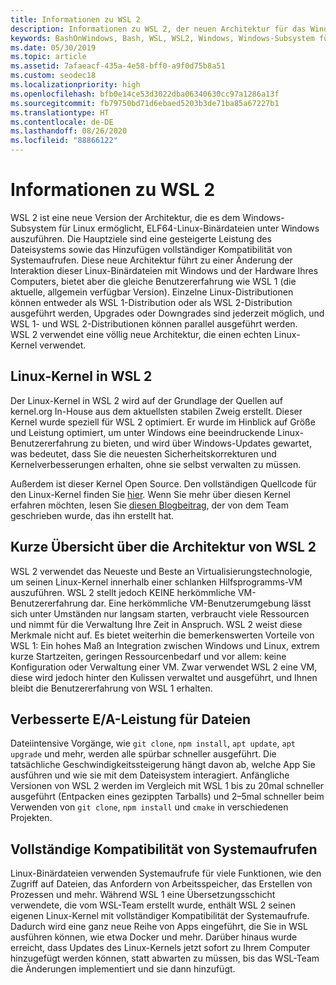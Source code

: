 ```yaml
---
title: Informationen zu WSL 2
description: Informationen zu WSL 2, der neuen Architektur für das Windows-Subsystem für Linux. Erhalten Sie eine Übersicht über die Architektur und Informationen zum Linux-Kernel.
keywords: BashOnWindows, Bash, WSL, WSL2, Windows, Windows-Subsystem für Linux, Windows-Subsystem, Ubuntu, Debian, Suse, Windows 10, Installation, installieren
ms.date: 05/30/2019
ms.topic: article
ms.assetid: 7afaeacf-435a-4e58-bff0-a9f0d75b8a51
ms.custom: seodec18
ms.localizationpriority: high
ms.openlocfilehash: bfb0e14ce53d3022dba06340630cc97a1286a13f
ms.sourcegitcommit: fb79750bd71d6ebaed5203b3de71ba85a67227b1
ms.translationtype: HT
ms.contentlocale: de-DE
ms.lasthandoff: 08/26/2020
ms.locfileid: "88866122"
---
```

# <a name="about-wsl-2"></a>Informationen zu WSL 2

WSL 2 ist eine neue Version der Architektur, die es dem Windows-Subsystem für Linux ermöglicht, ELF64-Linux-Binärdateien unter Windows auszuführen. Die Hauptziele sind eine gesteigerte Leistung des Dateisystems sowie das Hinzufügen vollständiger Kompatibilität von Systemaufrufen. Diese neue Architektur führt zu einer Änderung der Interaktion dieser Linux-Binärdateien mit Windows und der Hardware Ihres Computers, bietet aber die gleiche Benutzererfahrung wie WSL 1 (die aktuelle, allgemein verfügbar Version). Einzelne Linux-Distributionen können entweder als WSL 1-Distribution oder als WSL 2-Distribution ausgeführt werden, Upgrades oder Downgrades sind jederzeit möglich, und WSL 1- und WSL 2-Distributionen können parallel ausgeführt werden. WSL 2 verwendet eine völlig neue Architektur, die einen echten Linux-Kernel verwendet.

## <a name="linux-kernel-in-wsl-2"></a>Linux-Kernel in WSL 2

Der Linux-Kernel in WSL 2 wird auf der Grundlage der Quellen auf kernel.org In-House aus dem aktuellsten stabilen Zweig erstellt. Dieser Kernel wurde speziell für WSL 2 optimiert. Er wurde im Hinblick auf Größe und Leistung optimiert, um unter Windows eine beeindruckende Linux-Benutzererfahrung zu bieten, und wird über Windows-Updates gewartet, was bedeutet, dass Sie die neuesten Sicherheitskorrekturen und Kernelverbesserungen erhalten, ohne sie selbst verwalten zu müssen.

Außerdem ist dieser Kernel Open Source. Den vollständigen Quellcode für den Linux-Kernel finden Sie [hier](https://github.com/microsoft/WSL2-Linux-Kernel). Wenn Sie mehr über diesen Kernel erfahren möchten, lesen Sie [diesen Blogbeitrag](https://devblogs.microsoft.com/commandline/shipping-a-linux-kernel-with-windows/), der von dem Team geschrieben wurde, das ihn erstellt hat.

## <a name="brief-overview-of-the-wsl-2-architecture"></a>Kurze Übersicht über die Architektur von WSL 2

WSL 2 verwendet das Neueste und Beste an Virtualisierungstechnologie, um seinen Linux-Kernel innerhalb einer schlanken Hilfsprogramms-VM auszuführen. WSL 2 stellt jedoch KEINE herkömmliche VM-Benutzererfahrung dar. Eine herkömmliche VM-Benutzerumgebung lässt sich unter Umständen nur langsam starten, verbraucht viele Ressourcen und nimmt für die Verwaltung Ihre Zeit in Anspruch. WSL 2 weist diese Merkmale nicht auf. Es bietet weiterhin die bemerkenswerten Vorteile von WSL 1: Ein hohes Maß an Integration zwischen Windows und Linux, extrem kurze Startzeiten, geringen Ressourcenbedarf und vor allem: keine Konfiguration oder Verwaltung einer VM. Zwar verwendet WSL 2 eine VM, diese wird jedoch hinter den Kulissen verwaltet und ausgeführt, und Ihnen bleibt die Benutzererfahrung von WSL 1 erhalten.

## <a name="increased-file-io-performance"></a>Verbesserte E/A-Leistung für Dateien

Dateiintensive Vorgänge, wie `git clone`, `npm install`, `apt update`, `apt upgrade` und mehr, werden alle spürbar schneller ausgeführt. Die tatsächliche Geschwindigkeitssteigerung hängt davon ab, welche App Sie ausführen und wie sie mit dem Dateisystem interagiert. Anfängliche Versionen von WSL 2 werden im Vergleich mit WSL 1 bis zu 20mal schneller ausgeführt (Entpacken eines gezippten Tarballs) und 2–5mal schneller beim Verwenden von `git clone`, `npm install` und `cmake` in verschiedenen Projekten.

## <a name="full-system-call-compatibility"></a>Vollständige Kompatibilität von Systemaufrufen

Linux-Binärdateien verwenden Systemaufrufe für viele Funktionen, wie den Zugriff auf Dateien, das Anfordern von Arbeitsspeicher, das Erstellen von Prozessen und mehr. Während WSL 1 eine Übersetzungsschicht verwendete, die vom WSL-Team erstellt wurde, enthält WSL 2 seinen eigenen Linux-Kernel mit vollständiger Kompatibilität der Systemaufrufe. Dadurch wird eine ganz neue Reihe von Apps eingeführt, die Sie in WSL ausführen können, wie etwa Docker und mehr. Darüber hinaus wurde erreicht, dass Updates des Linux-Kernels jetzt sofort zu Ihrem Computer hinzugefügt werden können, statt abwarten zu müssen, bis das WSL-Team die Änderungen implementiert und sie dann hinzufügt.

